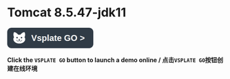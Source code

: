 # Tomcat 8.5.47-jdk11

<a href="https://www.vsplate.com/?docker-compose=https://github.com/vsplate/dcenvs/tomcat/8.5.47-jdk11"><img alt="VSPLATE GO" src="https://raw.githubusercontent.com/vsplate/images/master/vsgo_btn.png" width="200px"></a>

**Click the `VSPLATE GO` button to launch a demo online / 点击`VSPLATE GO`按钮创建在线环境**